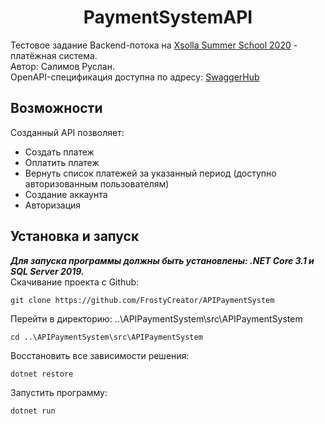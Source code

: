<div align="center"><h1> PaymentSystemAPI </h1></div>

Тестовое задание Backend-потока на [Xsolla Summer School 2020](https://github.com/FJCrux/xsolla-backend-school-2020) - платёжная система.    
Автор: Салимов Руслан.    
OpenAPI-спецификация доступна по адресу: [SwaggerHub](https://app.swaggerhub.com/apis-docs/FrostyCreator/APIPaySystem/1.0.0)
## Возможности  
Созданный API позволяет:
- Создать платеж
- Оплатить платеж
- Вернуть список платежей за указанный период (доступно авторизованным пользователям)
- Создание аккаунта
- Авторизация

## Установка и запуск
___Для запуска программы должны быть установлены: .NET Core 3.1 и SQL Server 2019.___    
Скачивание проекта с Github:
```
git clone https://github.com/FrostyCreator/APIPaymentSystem
```    
Перейти в директорию: ..\APIPaymentSystem\src\APIPaymentSystem
```
cd ..\APIPaymentSystem\src\APIPaymentSystem
```    
Восстановить все зависимости решения:
```
dotnet restore
```
Запустить программу:
```
dotnet run
```
